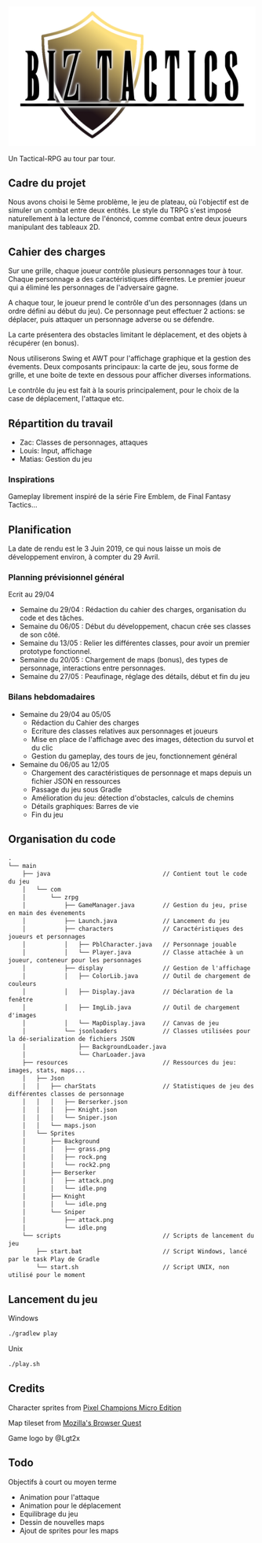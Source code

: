 ![Game logo](Graphics/Logo.png)

Un Tactical-RPG au tour par tour.

## Cadre du projet

Nous avons choisi le 5ème problème, le jeu de plateau, où l'objectif est de simuler un combat entre deux entités. Le style du TRPG s'est imposé naturellement à la lecture de l'énoncé, comme combat entre deux joueurs manipulant des tableaux 2D.

## Cahier des charges

Sur une grille, chaque joueur contrôle plusieurs personnages tour à tour. Chaque personnage a des caractéristiques différentes. Le premier joueur qui a éliminé les personnages de l'adversaire gagne.

A chaque tour, le joueur prend le contrôle d'un des personnages (dans un ordre défini au début du jeu). Ce personnage peut effectuer 2 actions: se déplacer, puis attaquer un personnage adverse ou se défendre.

La carte présentera des obstacles limitant le déplacement, et des objets à récupérer (en bonus).

Nous utiliserons Swing et AWT pour l'affichage graphique et la gestion des évements. Deux composants principaux: la carte de jeu, sous forme de grille, et une boite de texte en dessous pour afficher diverses informations.

Le contrôle du jeu est fait à la souris principalement, pour le choix de la case de déplacement, l'attaque etc.

## Répartition du travail

- Zac: Classes de personnages, attaques
- Louis: Input, affichage
- Matias: Gestion du jeu

### Inspirations

Gameplay librement inspiré de la série Fire Emblem, de Final Fantasy Tactics...

## Planification

La date de rendu est le 3 Juin 2019, ce qui nous laisse un mois de développement environ, à compter du 29 Avril.

### Planning prévisionnel général
Ecrit au 29/04
- Semaine du 29/04 : Rédaction du cahier des charges, organisation du code et des tâches.
- Semaine du 06/05 : Début du développement, chacun crée ses classes de son côté.
- Semaine du 13/05 : Relier les différentes classes, pour avoir un premier prototype fonctionnel.
- Semaine du 20/05 : Chargement de maps (bonus), des types de personnage, interactions entre personnages.
- Semaine du 27/05 : Peaufinage, réglage des détails, début et fin du jeu

### Bilans hebdomadaires
- Semaine du 29/04 au 05/05
    - Rédaction du Cahier des charges
    - Ecriture des classes relatives aux personnages et joueurs
    - Mise en place de l'affichage avec des images, détection du survol et du clic
    - Gestion du gameplay, des tours de jeu, fonctionnement général
- Semaine du 06/05 au 12/05
    - Chargement des caractéristiques de personnage et maps depuis un fichier JSON en ressources
    - Passage du jeu sous Gradle
    - Amélioration du jeu: détection d'obstacles, calculs de chemins
    - Détails graphiques: Barres de vie
    - Fin du jeu

## Organisation du code

```
.
└── main
    ├── java                                // Contient tout le code du jeu
    │   └── com
    │       └── zrpg
    │           ├── GameManager.java        // Gestion du jeu, prise en main des évenements
    │           ├── Launch.java             // Lancement du jeu
    │           ├── characters              // Caractéristiques des joueurs et personnages
    │           │   ├── PblCharacter.java   // Personnage jouable
    │           │   └── Player.java         // Classe attachée à un joueur, conteneur pour les personnages
    │           ├── display                 // Gestion de l'affichage
    │           │   ├── ColorLib.java       // Outil de chargement de couleurs
    │           │   ├── Display.java        // Déclaration de la fenêtre
    │           │   ├── ImgLib.java         // Outil de chargement d'images
    │           │   └── MapDisplay.java     // Canvas de jeu
    │           └── jsonloaders             // Classes utilisées pour la dé-serialization de fichiers JSON
    │               ├── BackgroundLoader.java
    │               └── CharLoader.java
    ├── resources                           // Ressources du jeu: images, stats, maps...
    │   ├── Json
    │   │   ├── charStats                   // Statistiques de jeu des différentes classes de personnage
    │   │   │   ├── Berserker.json
    │   │   │   ├── Knight.json
    │   │   │   └── Sniper.json
    │   │   └── maps.json
    │   └── Sprites
    │       ├── Background
    │       │   ├── grass.png
    │       │   ├── rock.png
    │       │   └── rock2.png
    │       ├── Berserker
    │       │   ├── attack.png
    │       │   └── idle.png
    │       ├── Knight
    │       │   └── idle.png
    │       └── Sniper
    │           ├── attack.png
    │           └── idle.png
    └── scripts                             // Scripts de lancement du jeu
        ├── start.bat                       // Script Windows, lancé par le task Play de Gradle
        └── start.sh                        // Script UNIX, non utilisé pour le moment
```

## Lancement du jeu

Windows
```bash
./gradlew play 
```

Unix
```bash
./play.sh
```

## Credits
Character sprites from [Pixel Champions Micro Edition](https://chimericalbard.itch.io/pixel-champions)

Map tileset from [Mozilla's Browser Quest](https://github.com/mozilla/BrowserQuest)

Game logo by @Lgt2x

## Todo

Objectifs à court ou moyen terme

- Animation pour l'attaque
- Animation pour le déplacement
- Equilibrage du jeu
- Dessin de nouvelles maps
- Ajout de sprites pour les maps